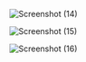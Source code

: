 
![Screenshot (14)](https://github.com/user-attachments/assets/6cd03efb-759e-457a-a002-495cd4a667e3)

![Screenshot (15)](https://github.com/user-attachments/assets/ef497850-2e93-4197-b0bf-f8c89238ab05)

![Screenshot (16)](https://github.com/user-attachments/assets/a5f71daf-7008-4a32-85ef-3a53598a0d95)
